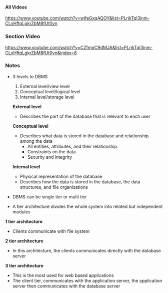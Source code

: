 #### All Videos
https://www.youtube.com/watch?v=wjfeGxqAQOY&list=PLrjkTql3jnm-CLxHftqLgkrZbM8fUt0vn

### Section Video
https://www.youtube.com/watch?v=CZfmqC9dMJA&list=PLrjkTql3jnm-CLxHftqLgkrZbM8fUt0vn&index=8

### Notes
- 3 levels to DBMS
  1. External level/view level
  2. Conceptual level/logical level
  3. Internal level/storage level

  **External level**
  - Describes the part of the database that is relevant to each user

  **Conceptual level**
  - Describes what data is stored in the database and relationship among the data
    - All entities, attributes, and their relationship
    - Constraints on the data
    - Security and integrity

  **Internal level**
  - Physical representation of the database
  - Describes how the data is stored in the database, the data structures, and file organizations

- DBMS can be single tier or multi tier
- A tier architecture divides the whole system into related but independent modules

**1 tier architecture**
- Clients communicate with file system

**2 tier architecture**
- In this architecture, the clients communicates directly with the database server

**3 tier architecture**
- This is the most used for web based applications
- The client tier, communicates with the application server, the application server then communicates with the database server
